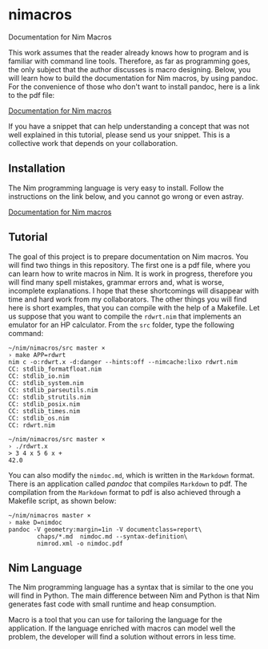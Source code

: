 # nimacros
Documentation for Nim Macros

This work assumes that the reader already knows how to program and is familiar with command line tools. Therefore, as far as programming goes, the only subject that the author discusses is macro designing. Below, you will learn how to build the documentation for Nim macros, by using pandoc. For the convenience of those who don't want to install pandoc, here is a link to the pdf file:

[Documentation for Nim macros](https://github.com/FemtoEmacs/nimacros/blob/master/nimdoc.pdf)

If you have a snippet that can help understanding a concept that was not well explained in this tutorial, please send us your snippet. This is a collective work that depends on your collaboration.

## Installation

The Nim programming language is very easy to install. Follow the instructions on the link below, and you cannot go wrong or even astray.

[Documentation for Nim macros](https://nim-lang.org/install.html)

## Tutorial

The goal of this project is to prepare documentation on Nim macros. You will find two things in this repository. The first one is a pdf file, where you can learn how to write macros in Nim. It is work in progress, therefore you will find many spell mistakes, grammar errors and, what is worse, incomplete explanations. I hope that these shortcomings will disappear with time and hard work from my collaborators. The other things you will find here is short examples, that you can compile with the help of a Makefile. Let us suppose that you want to compile the `rdwrt.nim` that implements an emulator for an HP calculator. From the `src` folder, type the following command:

```Shell
~/nim/nimacros/src master ×
› make APP=rdwrt
nim c -o:rdwrt.x -d:danger --hints:off --nimcache:lixo rdwrt.nim
CC: stdlib_formatfloat.nim
CC: stdlib_io.nim
CC: stdlib_system.nim
CC: stdlib_parseutils.nim
CC: stdlib_strutils.nim
CC: stdlib_posix.nim
CC: stdlib_times.nim
CC: stdlib_os.nim
CC: rdwrt.nim

~/nim/nimacros/src master ×
› ./rdwrt.x
> 3 4 x 5 6 x +
42.0
```

You can also modify the `nimdoc.md`, which is written in the `Markdown` format. There is an application called *pandoc* that compiles `Markdown` to pdf. The compilation from the `Markdown` format to pdf is also achieved through a Makefile script, as shown below:

```Shell
~/nim/nimacros master ×
› make D=nimdoc
pandoc -V geometry:margin=1in -V documentclass=report\
        chaps/*.md  nimdoc.md --syntax-definition\
        nimrod.xml -o nimdoc.pdf
```

## Nim Language
The Nim programming language has a syntax that is similar to the one you will find in Python. The main difference between Nim and Python is that Nim generates fast code with small runtime and heap consumption.

Macro is a tool that you can use for tailoring the language for the application. If the language enriched with macros can model well the problem, the developer will find a solution without errors in less time.

